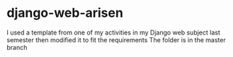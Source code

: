 # django-web-arisen
I used a template from one of my activities in my Django web subject last semester then modified it to fit the requirements
The folder is in the master branch

